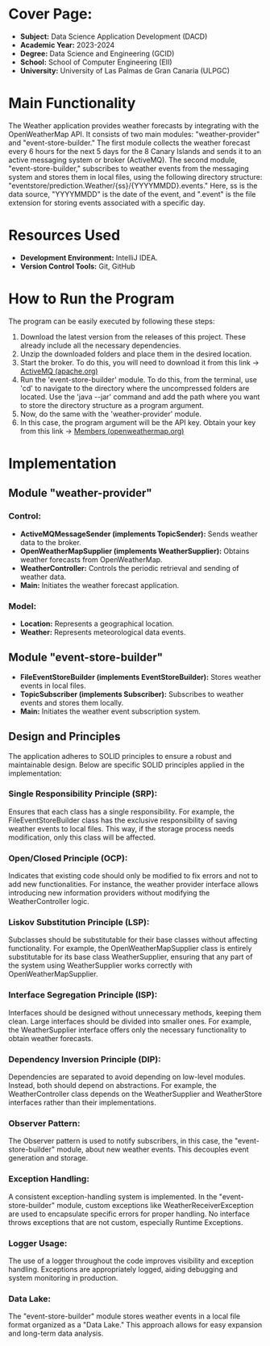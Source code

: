 # Cover Page:

- **Subject:** Data Science Application Development (DACD)
- **Academic Year:** 2023-2024
- **Degree:** Data Science and Engineering (GCID)
- **School:** School of Computer Engineering (EII)
- **University:** University of Las Palmas de Gran Canaria (ULPGC)

# Main Functionality

The Weather application provides weather forecasts by integrating with the OpenWeatherMap API. It consists of two main modules: "weather-provider" and "event-store-builder." The first module collects the weather forecast every 6 hours for the next 5 days for the 8 Canary Islands and sends it to an active messaging system or broker (ActiveMQ). The second module, "event-store-builder," subscribes to weather events from the messaging system and stores them in local files, using the following directory structure: "eventstore/prediction.Weather/{ss}/{YYYYMMDD}.events." Here, ss is the data source, "YYYYMMDD" is the date of the event, and ".event" is the file extension for storing events associated with a specific day.

# Resources Used
- **Development Environment:** IntelliJ IDEA.
- **Version Control Tools:** Git, GitHub

# How to Run the Program

The program can be easily executed by following these steps:

1. Download the latest version from the releases of this project. These already include all the necessary dependencies.
2. Unzip the downloaded folders and place them in the desired location.
3. Start the broker. To do this, you will need to download it from this link → [ActiveMQ (apache.org)](https://activemq.apache.org/)
4. Run the 'event-store-builder' module. To do this, from the terminal, use 'cd' to navigate to the directory where the uncompressed folders are located. Use the 'java --jar' command and add the path where you want to store the directory structure as a program argument.
5. Now, do the same with the 'weather-provider' module.
6. In this case, the program argument will be the API key. Obtain your key from this link → [Members (openweathermap.org)](https://openweathermap.org/members)

# Implementation

## Module "weather-provider"

### Control:

- **ActiveMQMessageSender (implements TopicSender):** Sends weather data to the broker.
- **OpenWeatherMapSupplier (implements WeatherSupplier):** Obtains weather forecasts from OpenWeatherMap.
- **WeatherController:** Controls the periodic retrieval and sending of weather data.
- **Main:** Initiates the weather forecast application.

### Model:

- **Location:** Represents a geographical location.
- **Weather:** Represents meteorological data events.

## Module "event-store-builder"

- **FileEventStoreBuilder (implements EventStoreBuilder):** Stores weather events in local files.
- **TopicSubscriber (implements Subscriber):** Subscribes to weather events and stores them locally.
- **Main:** Initiates the weather event subscription system.

## Design and Principles

The application adheres to SOLID principles to ensure a robust and maintainable design. Below are specific SOLID principles applied in the implementation:

### Single Responsibility Principle (SRP):

Ensures that each class has a single responsibility. For example, the FileEventStoreBuilder class has the exclusive responsibility of saving weather events to local files. This way, if the storage process needs modification, only this class will be affected.

### Open/Closed Principle (OCP):

Indicates that existing code should only be modified to fix errors and not to add new functionalities. For instance, the weather provider interface allows introducing new information providers without modifying the WeatherController logic.

### Liskov Substitution Principle (LSP):

Subclasses should be substitutable for their base classes without affecting functionality. For example, the OpenWeatherMapSupplier class is entirely substitutable for its base class WeatherSupplier, ensuring that any part of the system using WeatherSupplier works correctly with OpenWeatherMapSupplier.

### Interface Segregation Principle (ISP):

Interfaces should be designed without unnecessary methods, keeping them clean. Large interfaces should be divided into smaller ones. For example, the WeatherSupplier interface offers only the necessary functionality to obtain weather forecasts.

### Dependency Inversion Principle (DIP):

Dependencies are separated to avoid depending on low-level modules. Instead, both should depend on abstractions. For example, the WeatherController class depends on the WeatherSupplier and WeatherStore interfaces rather than their implementations.

### Observer Pattern:

The Observer pattern is used to notify subscribers, in this case, the "event-store-builder" module, about new weather events. This decouples event generation and storage.

### Exception Handling:

A consistent exception-handling system is implemented. In the "event-store-builder" module, custom exceptions like WeatherReceiverException are used to encapsulate specific errors for proper handling. No interface throws exceptions that are not custom, especially Runtime Exceptions.

### Logger Usage:

The use of a logger throughout the code improves visibility and exception handling. Exceptions are appropriately logged, aiding debugging and system monitoring in production.

### Data Lake:

The "event-store-builder" module stores weather events in a local file format organized as a "Data Lake." This approach allows for easy expansion and long-term data analysis.
